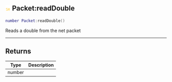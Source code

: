 ## ![shared](.gitbook/assets/shared.png) Packet:readDouble


```lua
number Packet:readDouble()
```

Reads a double from the net packet



------
## Returns

| Type | Description |
| ---- | ----------: |
| number |  |

